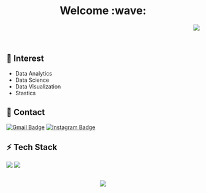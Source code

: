 <h1 align="center"> Welcome :wave: </h1>

<p align="right"> 
<a href="https://hits.seeyoufarm.com"><img src="https://hits.seeyoufarm.com/api/count/incr/badge.svg?url=https%3A%2F%2Fgithub.com%2Fhyunse0&count_bg=%23CDCDCD&title_bg=%23A9DFF3&icon=github.svg&icon_color=%23FFFFFF&title=VISIT&edge_flat=true"/></a>
</p>

<br>

## :eyes: Interest
- Data Analytics
- Data Science
- Data Visualization
- Stastics

## :speech_balloon: Contact
[![Gmail Badge](https://img.shields.io/badge/Gmail-ea4335?style=flat-square&logo=Gmail&logoColor=white&link=mailto:hhs28166139@gmail.com)](mailto:hhs28166139@gmail.com)
[![Instagram Badge](https://img.shields.io/badge/-Instagram-e4405f?style=flat-square&logo=instagram&logoColor=white&link=https://www.instagram.com/datastudies_/)](https://www.instagram.com/datastudies_/) 

## :zap: Tech Stack
<img src="https://img.shields.io/badge/Python-3776AB?style=flat-square&logo=Python&logoColor=white&link=https://github.com/hyunse0">
<img src="https://img.shields.io/badge/R-276DC3?style=flat-square&logo=R&logoColor=white&link=https://github.com/hyunse0">

##
<p align="center">
<img src="https://github-readme-stats.vercel.app/api?username=hyunse0&show_icons=true">
</p>
